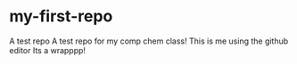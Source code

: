 # my-first-repo
A test repo
A test repo for my comp chem class!
This is me using the github editor
Its a wrapppp!

